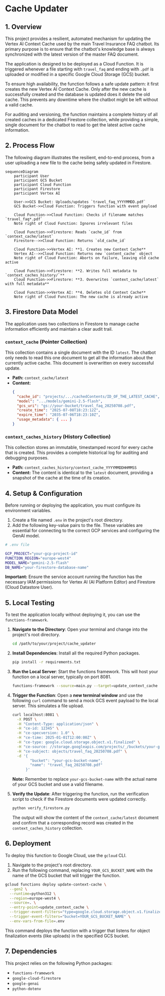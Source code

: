 # Cache Updater

## 1. Overview

This project provides a resilient, automated mechanism for updating the Vertex AI Context Cache used by the main Travel Insurance FAQ chatbot. Its primary purpose is to ensure that the chatbot's knowledge base is always synchronized with the latest version of the master FAQ document.

The application is designed to be deployed as a Cloud Function. It is triggered whenever a file starting with `travel_faq` and ending with `.pdf` is uploaded or modified in a specific Google Cloud Storage (GCS) bucket.

To ensure high availability, the function follows a safe update pattern: it first creates the new Vertex AI Context Cache. Only after the new cache is successfully created and the database is updated does it delete the old cache. This prevents any downtime where the chatbot might be left without a valid cache.

For auditing and versioning, the function maintains a complete history of all created caches in a dedicated Firestore collection, while providing a simple, single document for the chatbot to read to get the latest active cache information.

## 2. Process Flow

The following diagram illustrates the resilient, end-to-end process, from a user uploading a new file to the cache being safely updated in Firestore.

```mermaid
sequenceDiagram
    participant User
    participant GCS Bucket
    participant Cloud Function
    participant Firestore
    participant Vertex AI

    User->>GCS Bucket: Uploads/updates `travel_faq_YYYYMMDD.pdf`
    GCS Bucket->>Cloud Function: Triggers function with event payload
    
    Cloud Function->>Cloud Function: Checks if filename matches `travel_faq*.pdf`
    Note right of Cloud Function: Ignores irrelevant files

    Cloud Function->>Firestore: Reads `cache_id` from `context_cache/latest`
    Firestore-->>Cloud Function: Returns `old_cache_id`
    
    Cloud Function->>Vertex AI: **1. Creates new Context Cache**
    Vertex AI-->>Cloud Function: Returns new `content_cache` object
    Note right of Cloud Function: Aborts on failure, leaving old cache active

    Cloud Function->>Firestore: **2. Writes full metadata to `context_caches_history/`**
    Cloud Function->>Firestore: **3. Overwrites `context_cache/latest` with full metadata**
    
    Cloud Function->>Vertex AI: **4. Deletes old Context Cache**
    Note right of Cloud Function: The new cache is already active

```

## 3. Firestore Data Model

The application uses two collections in Firestore to manage cache information efficiently and maintain a clear audit trail.

### `context_cache` (Pointer Collection)

This collection contains a single document with the ID `latest`. The chatbot only needs to read this one document to get all the information about the currently active cache. This document is overwritten on every successful update.

-   **Path:** `context_cache/latest`
-   **Content:**
    ```json
    {
      "cache_id": "projects/.../cachedContents/ID_OF_THE_LATEST_CACHE",
      "model": ".../models/gemini-2.5-flash",
      "gcs_uri": "gs://your-bucket/travel_faq_20250708.pdf",
      "create_time": "2025-07-08T18:23:12Z",
      "expire_time": "2035-07-06T18:23:10Z",
      "usage_metadata": { ... }
    }
    ```

### `context_caches_history` (History Collection)

This collection stores an immutable, timestamped record for every cache that is created. This provides a complete historical log for auditing and debugging purposes.

-   **Path:** `context_caches_history/context_cache_YYYYMMDDHHMMSS`
-   **Content:** The content is identical to the `latest` document, providing a snapshot of the cache at the time of its creation.

## 4. Setup & Configuration

Before running or deploying the application, you must configure its environment variables.

1.  Create a file named `.env` in the project's root directory.
2.  Add the following key-value pairs to the file. These variables are essential for connecting to the correct GCP services and configuring the GenAI model.

```sh
# .env file

GCP_PROJECT="your-gcp-project-id"
FUNCTION_REGION="europe-west4"
MODEL_NAME="gemini-2.5-flash"
DB_NAME="your-firestore-database-name"
```

**Important:** Ensure the service account running the function has the necessary IAM permissions for Vertex AI (AI Platform Editor) and Firestore (Cloud Datastore User).

## 5. Local Testing

To test the application locally without deploying it, you can use the `functions-framework`.

1.  **Navigate to the Directory**:
    Open your terminal and change into the project's root directory.
    ```sh
    cd /path/to/your/project/cache_updater
    ```

2.  **Install Dependencies**:
    Install all the required Python packages.
    ```sh
    pip install -r requirements.txt
    ```

3.  **Run the Local Server**:
    Start the functions framework. This will host your function on a local server, typically on port 8081.
    ```sh
    functions-framework --source=main.py --target=update_context_cache --port=8081
    ```

4.  **Trigger the Function**:
    Open a **new terminal window** and use the following `curl` command to send a mock GCS event payload to the local server. This simulates a file upload.
    ```sh
    curl localhost:8081 \
      -X POST \
      -H "Content-Type: application/json" \
      -H "ce-id: 12345" \
      -H "ce-specversion: 1.0" \
      -H "ce-time: 2025-01-01T12:00:00Z" \
      -H "ce-type: google.cloud.storage.object.v1.finalized" \
      -H "ce-source: //storage.googleapis.com/projects/_/buckets/your-gcs-bucket-name" \
      -H "ce-subject: objects/travel_faq_20250708.pdf" \
      -d '{
            "bucket": "your-gcs-bucket-name",
            "name": "travel_faq_20250708.pdf"
          }'
    ```
    **Note:** Remember to replace `your-gcs-bucket-name` with the actual name of your GCS bucket and use a valid filename.

5.  **Verify the Update**:
    After triggering the function, run the verification script to check if the Firestore documents were updated correctly.
    ```sh
    python verify_firestore.py
    ```
    The output will show the content of the `context_cache/latest` document and confirm that a corresponding record was created in the `context_caches_history` collection.

## 6. Deployment

To deploy this function to Google Cloud, use the `gcloud` CLI.

1.  Navigate to the project's root directory.
2.  Run the following command, replacing `YOUR_GCS_BUCKET_NAME` with the name of the GCS bucket that will trigger the function.

```sh
gcloud functions deploy update-context-cache \
  --gen2 \
  --runtime=python312 \
  --region=europe-west4 \
  --source=. \
  --entry-point=update_context_cache \
  --trigger-event-filters="type=google.cloud.storage.object.v1.finalized" \
  --trigger-event-filters="bucket=YOUR_GCS_BUCKET_NAME" \
  --env-vars-from-file=.env
```

This command deploys the function with a trigger that listens for object finalization events (like uploads) in the specified GCS bucket.

## 7. Dependencies

This project relies on the following Python packages:

- `functions-framework`
- `google-cloud-firestore`
- `google-genai`
- `python-dotenv`
